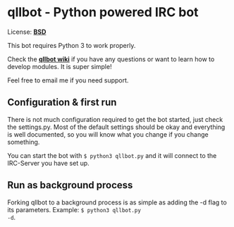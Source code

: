 # qllbot - Python powered IRC bot #
  
License: [**BSD**](http://opensource.org/licenses/bsd-license.php)

This bot requires Python 3 to work properly.

Check the [**qllbot wiki**](https://github.com/qll/qllbot/wiki) if you have any
questions or want to learn how to develop modules. It is super simple!

Feel free to email me if you need support.

## Configuration & first run ##

There is not much configuration required to get the bot started, just check the
settings.py. Most of the default settings should be okay and everything is well
documented, so you will know what you change if you change something.

You can start the bot with <code>$ python3 qllbot.py</code> and it will connect
to the IRC-Server you have set up.

## Run as background process ##

Forking qllbot to a background process is as simple as adding the -d flag to its
parameters. Example: <code>$ python3 qllbot.py -d</code>. 
